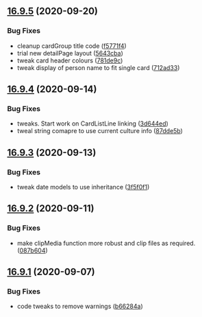 ## [16.9.5](https://github.com/phandcock/GrampsView/compare/16.9.4...16.9.5) (2020-09-20)


### Bug Fixes

* cleanup cardGroup title code ([f5771f4](https://github.com/phandcock/GrampsView/commit/f5771f41437ff4094f8000d888b79b39a9874d5d))
* trial new detailPage layout ([5643cba](https://github.com/phandcock/GrampsView/commit/5643cbad18f461c0f33d9472c84a50ff7b7b5c5a))
* tweak card header colours ([781de9c](https://github.com/phandcock/GrampsView/commit/781de9cc3be5b1539f3f999d773d4278fc69f050))
* tweak display of person name to fit single card ([712ad33](https://github.com/phandcock/GrampsView/commit/712ad33d25a100882ff338a237e5ba6aed2d49a6))



## [16.9.4](https://github.com/phandcock/GrampsView/compare/16.9.3...16.9.4) (2020-09-14)


### Bug Fixes

* tweaks.  Start work on CardListLine linking ([3d644ed](https://github.com/phandcock/GrampsView/commit/3d644edde6afcb032cc0559783d7807022a21dfb))
* tweal string comapre to use current culture info ([87dde5b](https://github.com/phandcock/GrampsView/commit/87dde5ba53c29f8da81a48ec4db45fa9ee18faee))



## [16.9.3](https://github.com/phandcock/GrampsView/compare/16.9.2...16.9.3) (2020-09-13)


### Bug Fixes

* tweak date models to use inheritance ([3f5f0f1](https://github.com/phandcock/GrampsView/commit/3f5f0f1cfa487e78da2bd3e1e542fde9f3aab98d))



## [16.9.2](https://github.com/phandcock/GrampsView/compare/16.9.1...16.9.2) (2020-09-11)


### Bug Fixes

* make clipMedia function more robust and clip files as required. ([087b604](https://github.com/phandcock/GrampsView/commit/087b604eec07999a2504c9c590d0a227ba9d4ec8))



## [16.9.1](https://github.com/phandcock/GrampsView/compare/16.9.0...16.9.1) (2020-09-07)


### Bug Fixes

* code tweaks to remove warnings ([b66284a](https://github.com/phandcock/GrampsView/commit/b66284aa158371fba2e7cb0cfadc691ff91d39cc))



